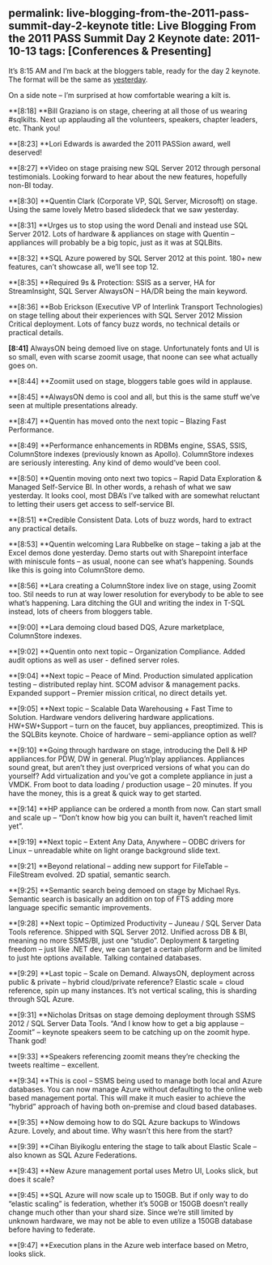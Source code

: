 permalink: live-blogging-from-the-2011-pass-summit-day-2-keynote
title: Live Blogging From the 2011 PASS Summit Day 2 Keynote
date: 2011-10-13
tags: [Conferences & Presenting]
---
It’s 8:15 AM and I’m back at the bloggers table, ready for the day 2 keynote. The format will be the same as [yesterday](/live-blogging-from-the-2011-pass-summit-day-1-keynote).

<!-- more -->

On a side note – I’m surprised at how comfortable wearing a kilt is.

**[8:18]  **Bill Graziano is on stage, cheering at all those of us wearing #sqlkilts. Next up applauding all the volunteers, speakers, chapter leaders, etc. Thank you!

**[8:23]  **Lori Edwards is awarded the 2011 PASSion award, well deserved!

**[8:27]  **Video on stage praising new SQL Server 2012 through personal testimonials. Looking forward to hear about the new features, hopefully non-BI today.

**[8:30]  **Quentin Clark (Corporate VP, SQL Server, Microsoft) on stage. Using the same lovely Metro based slidedeck that we saw yesterday.

**[8:31]  **Urges us to stop using the word Denali and instead use SQL Server 2012. Lots of hardware & appliances on stage with Quentin – appliances will probably be a big topic, just as it was at SQLBits.

**[8:32]  **SQL Azure powered by SQL Server 2012 at this point. 180+ new features, can’t showcase all, we’ll see top 12.

**[8:35]  **Required 9s & Protection: SSIS as a server, HA for StreamInsight, SQL Server AlwaysON – HA/DR being the main keyword.

**[8:36]  **Bob Erickson (Executive VP of Interlink Transport Technologies) on stage telling about their experiences with SQL Server 2012 Mission Critical deployment. Lots of fancy buzz words, no technical details or practical details.

**[8:41]**  AlwaysON being demoed live on stage. Unfortunately fonts and UI is so small, even with scarse zoomit usage, that noone can see what actually goes on.

**[8:44]  **Zoomiit used on stage, bloggers table goes wild in applause.

**[8:45]  **AlwaysON demo is cool and all, but this is the same stuff we’ve seen at multiple presentations already.

**[8:47]  **Quentin has moved onto the next topic – Blazing Fast Performance.

**[8:49]  **Performance enhancements in RDBMs engine, SSAS, SSIS, ColumnStore indexes (previously known as Apollo). ColumnStore indexes are seriously interesting. Any kind of demo would’ve been cool.

**[8:50]  **Quentin moving onto next two topics – Rapid Data Exploration & Managed Self-Service BI. In other words, a rehash of what we saw yesterday. It looks cool, most DBA’s I’ve talked with are somewhat reluctant to letting their users get access to self-service BI.

**[8:51]  **Credible Consistent Data. Lots of buzz words, hard to extract any practical details.

**[8:53]  **Quentin welcoming Lara Rubbelke on stage – taking a jab at the Excel demos done yesterday. Demo starts out with Sharepoint interface with miniscule fonts – as usual, noone can see what’s happening. Sounds like this is going into ColumnStore demo.

**[8:56]  **Lara creating a ColumnStore index live on stage, using Zoomit too. Stil needs to run at way lower resolution for everybody to be able to see what’s happening. Lara ditching the GUI and writing the index in T-SQL instead, lots of cheers from bloggers table.

**[9:00]  **Lara demoing cloud based DQS, Azure marketplace, ColumnStore indexes.

**[9:02]  **Quentin onto next topic – Organization Compliance. Added audit options as well as user - defined server roles.

**[9:04]  **Next topic – Peace of Mind. Production simulated application testing – distributed replay hint. SCOM advisor & management packs. Expanded support – Premier mission critical, no direct details yet.

**[9:05]  **Next topic – Scalable Data Warehousing + Fast Time to Solution. Hardware vendors delivering hardware applications. HW+SW+Support – turn on the faucet, buy appliances, preoptimized. This is the SQLBits keynote. Choice of hardware – semi-appliance option as well?

**[9:10]  **Going through hardware on stage, introducing the Dell & HP appliances.for PDW, DW in general. Plug’n’play appliances. Appliances sound great, but aren’t they just overpriced versions of what you can do yourself? Add virtualization and you’ve got a complete appliance in just a VMDK. From boot to data loading / production usage – 20 minutes. If you have the money, this is a great & quick way to get started.

**[9:14]  **HP appliance can be ordered a month from now. Can start small and scale up – “Don’t know how big you can built it, haven’t reached limit yet”.

**[9:19]  **Next topic – Extent Any Data, Anywhere – ODBC drivers for Linux – unreadable white on light orange background slide text.

**[9:21]  **Beyond relational – adding new support for FileTable – FileStream evolved. 2D spatial, semantic search.

**[9:25]  **Semantic search being demoed on stage by Michael Rys. Semantic search is basically an addition on top of FTS adding more language specific semantic improvements.

**[9:28]  **Next topic – Optimized Productivity – Juneau / SQL Server Data Tools reference. Shipped with SQL Server 2012. Unified across DB & BI, meaning no more SSMS/BI, just one “studio”. Deployment & targeting freedom – just like .NET dev, we can target a certain platform and be limited to just hte options available. Talking contained databases.

**[9:29]  **Last topic – Scale on Demand. AlwaysON, deployment across public & private – hybrid cloud/private reference? Elastic scale = cloud reference, spin up many instances. It’s not vertical scaling, this is sharding through SQL Azure.

**[9:31]  **Nicholas Dritsas on stage demoing deployment through SSMS 2012 / SQL Server Data Tools. “And I know how to get a big applause – Zoomit” – keynote speakers seem to be catching up on the zoomit hype. Thank god!

**[9:33]  **Speakers referencing zoomit means they’re checking the tweets realtime – excellent.

**[9:34]  **This is cool – SSMS being used to manage both local and Azure databases. You can now manage Azure without defaulting to the online web based management portal. This will make it much easier to achieve the “hybrid” approach of having both on-premise and cloud based databases.

**[9:35]  **Now demoing how to do SQL Azure backups to Windows Azure. Lovely, and about time. Why wasn’t this here from the start?

**[9:39]  **Cihan Biyikoglu entering the stage to talk about Elastic Scale – also known as SQL Azure Federations.

**[9:43]  **New Azure management portal uses Metro UI, Looks slick, but does it scale?

**[9:45]  **SQL Azure will now scale up to 150GB. But if only way to do “elastic scaling” is federation, whether it’s 50GB or 150GB doesn’t really change much other than your shard size. Since we’re still limited by unknown hardware, we may not be able to even utilize a 150GB database before having to federate.

**[9:47]  **Execution plans in the Azure web interface based on Metro, looks slick.
